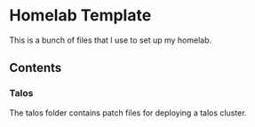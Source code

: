 # Homelab Template

This is a bunch of files that I use to set up my homelab.

## Contents

### Talos

The talos folder contains patch files for deploying a talos cluster.
